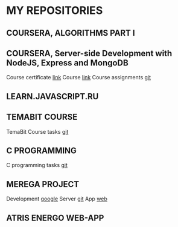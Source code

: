 # MY REPOSITORIES

## COURSERA, ALGORITHMS PART I

## COURSERA, Server-side Development with NodeJS, Express and MongoDB

Course certificate [link](https://www.coursera.org/account/accomplishments/records/U7FRD38QGR5G)
Course [link](https://www.coursera.org/learn/server-side-nodejs/)
Course assignments [git](https://github.com/mykhailo-vaskivnyuk/server-side-nodejs)


## LEARN.JAVASCRIPT.RU

## TEMABIT COURSE

TemaBit Course tasks [git](https://github.com/mykhailo-vaskivnyuk/temabit-course)


## C PROGRAMMING

C programming tasks [git](https://github.com/mykhailo-vaskivnyuk/C_base)

## MEREGA PROJECT

Development [google](https://drive.google.com/drive/folders/1YA49A-Pg7jesL_N50vCF4iz7XennQshn?usp=sharing)
Server [git](https://github.com/mykhailo-vaskivnyuk/merega)
App [web](http://mike.sl.org.ua/authorize/)

## ATRIS ENERGO WEB-APP
